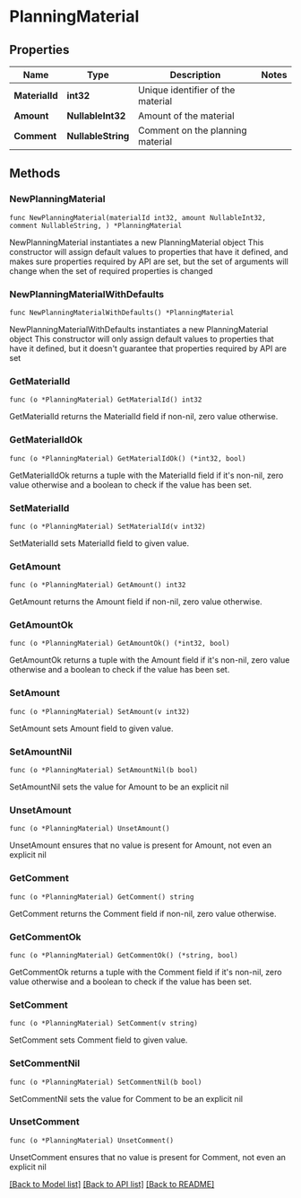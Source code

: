 # PlanningMaterial

## Properties

Name | Type | Description | Notes
------------ | ------------- | ------------- | -------------
**MaterialId** | **int32** | Unique identifier of the material | 
**Amount** | **NullableInt32** | Amount of the material | 
**Comment** | **NullableString** | Comment on the planning material | 

## Methods

### NewPlanningMaterial

`func NewPlanningMaterial(materialId int32, amount NullableInt32, comment NullableString, ) *PlanningMaterial`

NewPlanningMaterial instantiates a new PlanningMaterial object
This constructor will assign default values to properties that have it defined,
and makes sure properties required by API are set, but the set of arguments
will change when the set of required properties is changed

### NewPlanningMaterialWithDefaults

`func NewPlanningMaterialWithDefaults() *PlanningMaterial`

NewPlanningMaterialWithDefaults instantiates a new PlanningMaterial object
This constructor will only assign default values to properties that have it defined,
but it doesn't guarantee that properties required by API are set

### GetMaterialId

`func (o *PlanningMaterial) GetMaterialId() int32`

GetMaterialId returns the MaterialId field if non-nil, zero value otherwise.

### GetMaterialIdOk

`func (o *PlanningMaterial) GetMaterialIdOk() (*int32, bool)`

GetMaterialIdOk returns a tuple with the MaterialId field if it's non-nil, zero value otherwise
and a boolean to check if the value has been set.

### SetMaterialId

`func (o *PlanningMaterial) SetMaterialId(v int32)`

SetMaterialId sets MaterialId field to given value.


### GetAmount

`func (o *PlanningMaterial) GetAmount() int32`

GetAmount returns the Amount field if non-nil, zero value otherwise.

### GetAmountOk

`func (o *PlanningMaterial) GetAmountOk() (*int32, bool)`

GetAmountOk returns a tuple with the Amount field if it's non-nil, zero value otherwise
and a boolean to check if the value has been set.

### SetAmount

`func (o *PlanningMaterial) SetAmount(v int32)`

SetAmount sets Amount field to given value.


### SetAmountNil

`func (o *PlanningMaterial) SetAmountNil(b bool)`

 SetAmountNil sets the value for Amount to be an explicit nil

### UnsetAmount
`func (o *PlanningMaterial) UnsetAmount()`

UnsetAmount ensures that no value is present for Amount, not even an explicit nil
### GetComment

`func (o *PlanningMaterial) GetComment() string`

GetComment returns the Comment field if non-nil, zero value otherwise.

### GetCommentOk

`func (o *PlanningMaterial) GetCommentOk() (*string, bool)`

GetCommentOk returns a tuple with the Comment field if it's non-nil, zero value otherwise
and a boolean to check if the value has been set.

### SetComment

`func (o *PlanningMaterial) SetComment(v string)`

SetComment sets Comment field to given value.


### SetCommentNil

`func (o *PlanningMaterial) SetCommentNil(b bool)`

 SetCommentNil sets the value for Comment to be an explicit nil

### UnsetComment
`func (o *PlanningMaterial) UnsetComment()`

UnsetComment ensures that no value is present for Comment, not even an explicit nil

[[Back to Model list]](../README.md#documentation-for-models) [[Back to API list]](../README.md#documentation-for-api-endpoints) [[Back to README]](../README.md)


